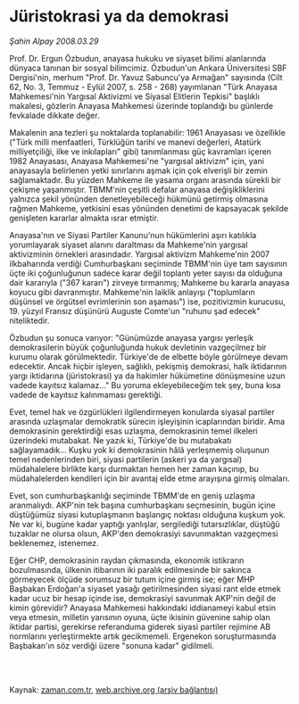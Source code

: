 # Jüristokrasi ya da demokrasi

*Şahin Alpay 2008.03.29*

<td class="columnist-detail">
<p>Prof. Dr. Ergun Özbudun, anayasa hukuku ve siyaset bilimi alanlarında dünyaca tanınan bir sosyal bilimcimiz. Özbudun'un Ankara Üniversitesi SBF Dergisi'nin, merhum "Prof. Dr. Yavuz Sabuncu'ya Armağan" sayısında (Cilt 62, No. 3, Temmuz - Eylül 2007, s. 258 - 268) yayımlanan "Türk Anayasa Mahkemesi'nin Yargısal Aktivizmi ve Siyasal Elitlerin Tepkisi" başlıklı makalesi, gözlerin Anayasa Mahkemesi üzerinde toplandığı bu günlerde fevkalade dikkate değer.</p>
<p>
<div id="haberMetinDiv">
<p>Makalenin ana tezleri şu noktalarda toplanabilir: 1961 Anayasası ve özellikle ("Türk milli menfaatleri, Türklüğün tarihi ve manevi değerleri, Atatürk milliyetçiliği, ilke ve inkılapları" gibi) tanımlanması güç kavramları içeren 1982 Anayasası, Anayasa Mahkemesi'ne "yargısal aktivizm" için, yani anayasayla belirlenen yetki sınırlarını aşmak için çok elverişli bir zemin sağlamaktadır. Bu yüzden Mahkeme ile yasama organı arasında sürekli bir çekişme yaşanmıştır. TBMM'nin çeşitli defalar anayasa değişikliklerini yalnızca şekil yönünden denetleyebileceği hükmünü getirmiş olmasına rağmen Mahkeme, yetkisini esas yönünden denetimi de kapsayacak şekilde genişleten kararlar almakta ısrar etmiştir. 
<p>Anayasa'nın ve Siyasi Partiler Kanunu'nun hükümlerini aşırı katılıkla yorumlayarak siyaset alanını daraltması da Mahkeme'nin yargısal aktivizminin örnekleri arasındadır. Yargısal aktivizm Mahkeme'nin 2007 ilkbaharında verdiği Cumhurbaşkanı seçiminde TBMM'nin üye tam sayısının üçte iki çoğunluğunun sadece karar değil toplantı yeter sayısı da olduğuna dair kararıyla ("367 kararı") zirveye tırmanmış; Mahkeme bu kararla anayasa koyucu gibi davranmıştır. Mahkeme'nin laiklik anlayışı ("toplumların düşünsel ve örgütsel evrimlerinin son aşaması") ise, pozitivizmin kurucusu, 19. yüzyıl Fransız düşünürü Auguste Comte'un "ruhunu şad edecek" niteliktedir. 
<p>Özbudun şu sonuca varıyor: "Günümüzde anayasa yargısı yerleşik demokrasilerin büyük çoğunluğunda hukuk devletinin vazgeçilmez bir kurumu olarak görülmektedir. Türkiye'de de elbette böyle görülmeye devam edecektir. Ancak hiçbir işleyen, sağlıklı, pekişmiş demokrasi, halk iktidarının yargı iktidarına (jüristokrasi) ya da hakimler hükümetine dönüşmesine uzun vadede kayıtsız kalamaz..." Bu yoruma ekleyebileceğim tek şey, buna kısa vadede de kayıtsız kalınmaması gerektiği. 
<p>Evet, temel hak ve özgürlükleri ilgilendirmeyen konularda siyasal partiler arasında uzlaşmalar demokratik sürecin işleyişinin icaplarından biridir. Ama demokrasinin gerektirdiği esas uzlaşma, demokrasinin temel ilkeleri üzerindeki mutabakat. Ne yazık ki, Türkiye'de bu mutabakatı sağlayamadık... Kuşku yok ki demokrasinin hâlâ yerleşmemiş oluşunun temel nedenlerinden biri, siyasi partilerin (askeri ya da yargısal) müdahalelere birlikte karşı durmaktan hemen her zaman kaçınıp, bu müdahalelerden kendileri için bir avantaj elde etme arayışına girmiş olmaları. 
<p>Evet, son cumhurbaşkanlığı seçiminde TBMM'de en geniş uzlaşma aranmalıydı. AKP'nin tek başına cumhurbaşkanı seçmesinin, bugün içine düştüğümüz siyasi kutuplaşmanın başlangıç noktası olduğuna kuşkum yok. Ne var ki, bugüne kadar yaptığı yanlışlar, sergilediği tutarsızlıklar, düştüğü tuzaklar ne olursa olsun, AKP'den demokrasiyi savunmaktan vazgeçmesi beklenemez, istenemez. 
<p>Eğer CHP, demokrasinin raydan çıkmasında, ekonomik istikrarın bozulmasında, ülkenin itibarının iki paralık edilmesinde bir sakınca görmeyecek ölçüde sorumsuz bir tutum içine girmiş ise; eğer MHP Başbakan Erdoğan'a siyaset yasağı getirilmesinden siyasi rant elde etmek kadar ucuz bir hesap içinde ise, demokrasiyi savunmak AKP'nin değil de kimin görevidir? Anayasa Mahkemesi hakkındaki iddianameyi kabul etsin veya etmesin, milletin yarısının oyuna, üçte ikisinin güvenine sahip olan iktidar partisi, gerekirse referanduma giderek siyasi partiler rejimine AB normlarını yerleştirmekte artık gecikmemeli. Ergenekon soruşturmasında Başbakan'ın söz verdiği üzere "sonuna kadar" gidilmeli.</p></p></p></p></p></p></div>
</p>


<p><br>
		 </br></p></td>

Kaynak: [zaman.com.tr](http://zaman.com.tr/yazar.do?yazino=670612), [web.archive.org (arşiv bağlantısı)](http://web.archive.org/web/20120314185427/http://www.zaman.com.tr/yazar.do?yazino=670612)
